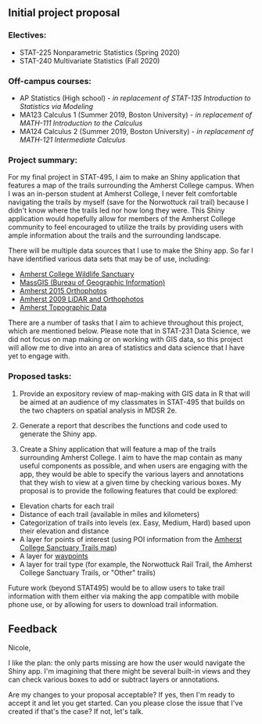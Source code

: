 ## Initial project proposal

### Electives:

* STAT-225 Nonparametric Statistics (Spring 2020)
* STAT-240 Multivariate Statistics (Fall 2020)

### Off-campus courses:

* AP Statistics (High school) - *in replacement of STAT-135 Introduction to Statistics via Modeling*
* MA123 Calculus 1 (Summer 2019, Boston University) - *in replacement of MATH-111 Introduction to the Calculus*
* MA124 Calculus 2 (Summer 2019, Boston University) - *in replacement of MATH-121 Intermediate Calculus*

### Project summary:

For my final project in STAT-495, I aim to make an Shiny application that features a map of the trails surrounding the Amherst College campus.  When I was an in-person student at Amherst College, I never felt comfortable navigating the trails by myself (save for the Norwottuck rail trail) because I didn't know where the trails led nor how long they were.  This Shiny application would hopefully allow for members of the Amherst College community to feel encouraged to utilize the trails by providing users with ample information about the trails and the surrounding landscape. 

There will be multiple data sources that I use to make the Shiny app.  So far I have identified various data sets that may be of use, including:

* [Amherst College Wildlife Sanctuary](https://drive.google.com/drive/u/2/folders/1JnA4Pw2E_u7pe7IlfTOdGbDcTEKhRuG5) 
* [MassGIS (Bureau of Geographic Information)](https://www.mass.gov/orgs/massgis-bureau-of-geographic-information)
* [Amherst 2015 Orthophotos](http://amherstma.maps.arcgis.com/apps/Viewer/index.html?appid=575b63f637404819854d4fd5b39fbfc2)
* [Amherst 2009 LiDAR and Orthophotos](http://www.arcgis.com/apps/Legend/main/index.html?appid=d6226fcfd1844e9fb45303e5aa41b730)
* [Amherst Topographic Data](http://gis.amherstma.gov/apps/topoextract.htm)

There are a number of tasks that I aim to achieve throughout this project, which are mentioned below.  Please note that in STAT-231 Data Science, we did not focus on map making or on working with GIS data, so this project will allow me to dive into an area of statistics and data science that I have yet to engage with.

### Proposed tasks:

1. Provide an expository review of map-making with GIS data in R that will be aimed at an audience of my classmates in STAT-495 that builds on the two chapters on spatial analysis in MDSR 2e.

2. Generate a report that describes the functions and code used to generate the Shiny app.

3. Create a Shiny application that will feature a map of the trails surrounding Amherst College.  I aim to have the map contain as many useful components as possible, and when users are engaging with the app, they would be able to specify the various layers and annotations that they wish to view at a given time by checking various boxes.  My proposal is to provide the following features that could be explored:
  + Elevation charts for each trail
  + Distance of each trail (available in miles and kilometers) 
  + Categorization of trails into levels (ex. Easy, Medium, Hard) based upon their elevation and distance
  + A layer for points of interest (using POI information from the [Amherst College Sanctuary Trails map](https://drive.google.com/drive/u/2/folders/1JnA4Pw2E_u7pe7IlfTOdGbDcTEKhRuG5))
  + A layer for [waypoints](https://drive.google.com/drive/u/2/folders/1JnA4Pw2E_u7pe7IlfTOdGbDcTEKhRuG5) 
  + A layer for trail type (for example, the Norwottuck Rail Trail, the Amherst College Sanctuary Trails, or "Other" trails)

Future work (beyond STAT495) would be to allow users to take trail information with them either via making the app compatible with mobile phone use, or by allowing for users to download trail information.


## Feedback

Nicole,

I like the plan: the only parts missing are how the user would navigate the Shiny app.  I'm imagining that there might be several built-in views and they can check various boxes to add or subtract layers or annotations.  

Are my changes to your proposal acceptable?  If yes, then I'm ready to accept it and let you get started.  Can you please close the issue that I've created if that's the case?  If not, let's talk.
